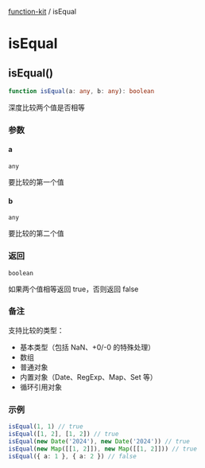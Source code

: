 [function-kit](index.md) / isEqual

# isEqual

## isEqual()

```ts
function isEqual(a: any, b: any): boolean
```

深度比较两个值是否相等

### 参数

#### a

`any`

要比较的第一个值

#### b

`any`

要比较的第二个值

### 返回

`boolean`

如果两个值相等返回 true，否则返回 false

### 备注

支持比较的类型：
- 基本类型（包括 NaN、+0/-0 的特殊处理）
- 数组
- 普通对象
- 内置对象（Date、RegExp、Map、Set 等）
- 循环引用对象

### 示例

```ts
isEqual(1, 1) // true
isEqual([1, 2], [1, 2]) // true
isEqual(new Date('2024'), new Date('2024')) // true
isEqual(new Map([[1, 2]]), new Map([[1, 2]])) // true
isEqual({ a: 1 }, { a: 2 }) // false
```

